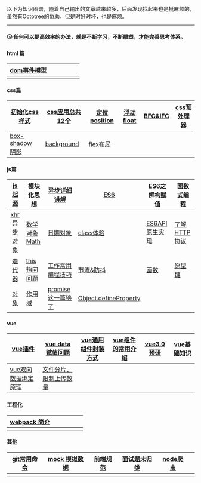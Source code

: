 以下为知识图谱，随着自己输出的文章越来越多，后面发现找起来也是挺麻烦的，虽然有Octotree的协助，但是时好时坏，也是麻烦。
- - -

#### 🕟  任何可以提高效率的办法，就是不断学习，不断雕塑，才能完善思考体系。

#### html 篇

|[dom事件模型](https://github.com/aatoe/technical-article/blob/master/2019%E5%B9%B4/10%E6%9C%88/%E4%BA%8B%E4%BB%B6%E6%A8%A1%E5%9E%8B.md)|      |      |      |      |      |
|:-|:-:|-:|--|--|--|
|                                                              ||||||

#### css篇

| [初始化css样式](https://github.com/aatoe/technical-article/blob/master/2019%E5%B9%B4/10%E6%9C%88/base.css) | [css应用总共12个](https://github.com/aatoe/technical-article/blob/master/2019%E5%B9%B4/10%E6%9C%88/%E5%85%B6%E4%BB%96%E7%9A%84%E4%B8%80%E4%BA%9Bcss%E5%B1%9E%E6%80%A7.md) | [定位position](https://github.com/aatoe/technical-article/blob/master/2019%E5%B9%B4/10%E6%9C%88/%E5%AE%9A%E4%BD%8Dposition.md) | [浮动float](https://github.com/aatoe/technical-article/blob/master/2019%E5%B9%B4/10%E6%9C%88/%E6%B5%AE%E5%8A%A8(float).md) | [BFC&IFC](https://github.com/aatoe/technical-article/blob/master/2019%E5%B9%B4/11%E6%9C%88/BFC%26IFC.md) | [css预处理器](https://github.com/aatoe/technical-article/blob/master/2020%E5%B9%B4/3%E6%9C%88/css%E9%A2%84%E5%A4%84%E7%90%86%E5%99%A8.md) |
| ------------------------------------------------------------ | ------------------------------------------------------------ | ------------------------------------------------------------ | ------------------------------------------------------------ | ------------------------------------------------------------ | ------------------------------------------------------------ |
| [box-shadow 阴影](https://github.com/aatoe/technical-article/blob/master/2020%E5%B9%B4/9%E6%9C%88/box-shadow.md) | [background](https://github.com/aatoe/technical-article/blob/master/2020%E5%B9%B4/9%E6%9C%88/background.md) | [flex布局](https://github.com/aatoe/technical-article/blob/master/2020%E5%B9%B4/9%E6%9C%88/flex%E5%B8%83%E5%B1%80.md) |                                                              |                                                              |                                                              |

#### js篇

| [js 起源](https://github.com/aatoe/technical-article/blob/master/2019%E5%B9%B4/8%E6%9C%88/%E5%9B%9E%E9%A1%BEJS%E5%8E%86%E5%8F%B2.md) | [模块化思想](https://github.com/aatoe/technical-article/blob/master/2019%E5%B9%B4/8%E6%9C%88/%E5%89%8D%E7%AB%AF%E4%B9%8B%E6%A8%A1%E5%9D%97%E5%8C%96.md) | [异步详细讲解](https://github.com/aatoe/technical-article/blob/master/2019%E5%B9%B4/8%E6%9C%88/%E5%85%B3%E4%BA%8E%E5%BC%82%E6%AD%A5%E7%9A%84%E9%97%AE%E9%A2%98.md) | [ES6](https://github.com/aatoe/technical-article/blob/master/2019%E5%B9%B4/10%E6%9C%88/es6.md) | [ES6之解构赋值](https://github.com/aatoe/technical-article/blob/master/2019%E5%B9%B4/10%E6%9C%88/%E8%A7%A3%E6%9E%84%E8%B5%8B%E5%80%BC-%E8%BF%AD%E4%BB%A3%E9%81%8D%E5%8E%86-%E6%8B%B7%E8%B4%9D-this.md) | [函数式编程](https://github.com/aatoe/technical-article/blob/master/2019%E5%B9%B4/11%E6%9C%88/arguments%26%E5%87%BD%E6%95%B0%E5%BC%8F%E7%BC%96%E7%A8%8B.md) |
| :----------------------------------------------------------: | ------------------------------------------------------------ | ------------------------------------------------------------ | ------------------------------------------------------------ | ------------------------------------------------------------ | ------------------------------------------------------------ |
| [xhr异步对象](https://github.com/aatoe/technical-article/blob/master/2019%E5%B9%B4/11%E6%9C%88/%E5%BC%82%E6%AD%A5%E5%AF%B9%E8%B1%A1XMLHttpRequest.md) | [数学对象 Math](https://github.com/aatoe/technical-article/blob/master/2019%E5%B9%B4/11%E6%9C%88/%E6%95%B0%E5%AD%A6%E5%AF%B9%E8%B1%A1.md) | [日期对象](https://github.com/aatoe/technical-article/blob/master/2019%E5%B9%B4/11%E6%9C%88/%E6%97%A5%E6%9C%9F%E5%AF%B9%E8%B1%A1.md) | [class体验](https://github.com/aatoe/technical-article/blob/master/2019%E5%B9%B4/11%E6%9C%88/%E7%B1%BBclass.md) | [ES6API原生实现](https://github.com/aatoe/technical-article/blob/master/2019%E5%B9%B4/12%E6%9C%88/ES6%E8%AF%AD%E6%B3%95%E5%8E%9F%E7%94%9F%E5%AE%9E%E7%8E%B0.md) | [了解HTTP协议](https://github.com/aatoe/technical-article/blob/master/2019%E5%B9%B4/12%E6%9C%88/http%E5%8F%91%E5%B1%95%E5%8E%86%E7%A8%8B.md) |
| [迭代器](https://github.com/aatoe/technical-article/blob/master/2020%E5%B9%B4/1%E6%9C%88/%E8%BF%AD%E4%BB%A3%E5%99%A8.md) | [this指向问题](https://github.com/aatoe/technical-article/blob/master/2020%E5%B9%B4/2%E6%9C%88/%E5%8E%9F%E7%94%9F%E5%AE%9E%E7%8E%B0%E6%98%BE%E7%A4%BA%E7%BB%91%E5%AE%9Athis.md) | [工作常用编程技巧](https://github.com/aatoe/technical-article/blob/master/2020%E5%B9%B4/7%E6%9C%88/%E5%B8%B8%E7%94%A8%E7%BC%96%E7%A8%8B%E6%8A%80%E5%B7%A7.md) | [节流&防抖](https://github.com/aatoe/technical-article/blob/master/2020%E5%B9%B4/7%E6%9C%88/%E8%8A%82%E6%B5%81%E9%98%B2%E6%8A%96.md) | [函数](https://github.com/aatoe/technical-article/blob/master/2020%E5%B9%B4/7%E6%9C%88/%E9%87%8D%E6%96%B0%E7%90%86%E8%A7%A3%E5%87%BD%E6%95%B0.md) | [原型链](https://github.com/aatoe/technical-article/blob/master/2020%E5%B9%B4/7%E6%9C%88/%E9%87%8D%E6%96%B0%E8%AE%A4%E8%AF%86%E5%8E%9F%E5%9E%8B.md) |
| [对象](https://github.com/aatoe/technical-article/blob/master/2020%E5%B9%B4/7%E6%9C%88/%E9%87%8D%E6%96%B0%E8%AE%A4%E8%AF%86%E5%AF%B9%E8%B1%A1.md) | [作用域](https://github.com/aatoe/technical-article/blob/master/2020%E5%B9%B4/8%E6%9C%88/%E9%87%8D%E6%96%B0%E8%AE%A4%E8%AF%86%E4%BD%9C%E7%94%A8%E5%9F%9F.md) | [promise这一篇够了](https://github.com/aatoe/technical-article/blob/master/2020%E5%B9%B4/10%E6%9C%88/promise.md) | [Object.defineProperty](https://github.com/aatoe/technical-article/blob/master/2020%E5%B9%B4/6%E6%9C%88/Object.defineProperty.md) |                                                              |                                                              |

#### vue

| [vue插件](https://github.com/aatoe/technical-article/blob/master/2019%E5%B9%B4/11%E6%9C%88/vue%E6%8F%92%E4%BB%B6.md) | [vue data赋值问题](https://github.com/aatoe/technical-article/blob/master/2020%E5%B9%B4/1%E6%9C%88/vue%E6%95%B0%E7%BB%84%E8%B5%8B%E5%80%BC%E9%97%AE%E9%A2%98.md) | [vue通用组件封装方式](https://github.com/aatoe/technical-article/blob/master/2020%E5%B9%B4/4%E6%9C%88/Alert) | [vue组件的常用介绍](https://github.com/aatoe/technical-article/blob/master/2020%E5%B9%B4/4%E6%9C%88/%E7%BB%84%E4%BB%B6.md) | [vue3.0预研](https://github.com/aatoe/technical-article/blob/master/2020%E5%B9%B4/5%E6%9C%88/Vue3.0%E9%A2%84%E7%A0%94.md) | [vue基础知识](https://github.com/aatoe/technical-article/blob/master/2020%E5%B9%B4/10%E6%9C%88/vue%E9%97%AE%E7%AD%94%E9%A2%98.md) |
| ------------------------------------------------------------ | ------------------------------------------------------------ | ------------------------------------------------------------ | ------------------------------------------------------------ | ------------------------------------------------------------ | ------------------------------------------------------------ |
| [vue双向数据绑定原理](https://github.com/aatoe/technical-article/blob/master/2020%E5%B9%B4/12%E6%9C%88/%E5%8F%8C%E5%90%91%E6%95%B0%E6%8D%AE%E7%BB%91%E5%AE%9A.md) | [文件分片、限制上传数量](https://github.com/aatoe/technical-article/blob/master/2021%E5%B9%B4/1%E6%9C%88/%E6%96%87%E4%BB%B6%E4%B8%8A%E4%BC%A0%E5%A4%84%E7%90%86.md) |                                                              |                                                              |                                                              |                                                              |

#### 工程化

| [webpack 简介](https://github.com/aatoe/technical-article/blob/master/2019%E5%B9%B4/8%E6%9C%88/webpack%E4%BB%8E0%E5%88%B01.md) |      |      |      |      |      |
| ------------------------------------------------------------ | ---- | ---- | ---- | ---- | ---- |
|                                                              |      |      |      |      |      |



#### 其他

| [git常用命令](https://github.com/aatoe/technical-article/blob/master/2020%E5%B9%B4/4%E6%9C%88/Git%E5%B8%B8%E7%94%A8%E6%93%8D%E4%BD%9C.md) | [mock 模拟数据](https://github.com/aatoe/technical-article/blob/master/2020%E5%B9%B4/5%E6%9C%88/Mock(%E6%A8%A1%E6%8B%9F%E6%95%B0%E6%8D%AE).md) | [前端规范](https://github.com/aatoe/technical-article/blob/master/2020%E5%B9%B4/5%E6%9C%88/%E5%89%8D%E7%AB%AF%E8%A7%84%E8%8C%83.md) | [面试题未归类](https://github.com/aatoe/technical-article/blob/master/2020%E5%B9%B4/7%E6%9C%88/%E9%9D%A2%E8%AF%95%E9%A2%98.md) | [node爬虫](https://github.com/aatoe/technical-article/tree/master/2020%E5%B9%B4/8%E6%9C%88/nodeScrapy) |      |
| ------------------------------------------------------------ | ------------------------------------------------------------ | ------------------------------------------------------------ | ------------------------------------------------------------ | ------------------------------------------------------------ | ---- |
|                                                              |                                                              |                                                              |                                                              |                                                              |      |

